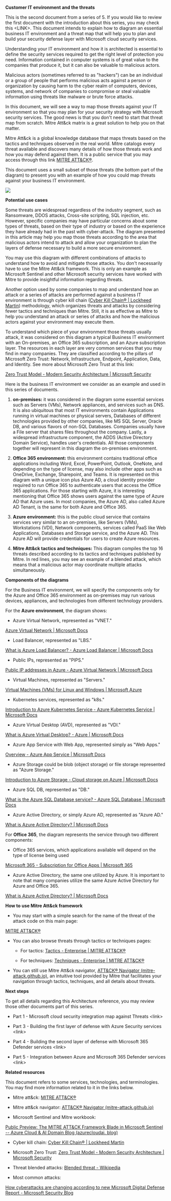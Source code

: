 **Customer IT environment and the threats**

This is the second document from a series of 5. If you would like to
review the first document with the introduction about this series, you
may check this \<LINK\>. This document intends to explain how to diagram
an essential business IT environment and a threat map that will help you
to plan and build your security defense layer with Microsoft cloud
security services.

Understanding your IT environment and how it is architected is essential
to define the security services required to get the right level of
protection you need. Information contained in computer systems is of
great value to the companies that produce it, but it can also be
valuable to malicious actors.

Malicious actors (sometimes referred to as "hackers") can be an
individual or a group of people that performs malicious acts against a
person or organization by causing harm to the cyber realm of computers,
devices, systems, and network of companies to compromise or steal
valuable information using threats like malware or brute force attacks.

In this document, we will see a way to map those threats against your IT
environment so that you may plan for your security strategy with
Microsoft security services. The good news is that you don't need to
start that threat map from scratch. Mitre Att&ck matrix is a great
solution to help you on that matter.

Mitre Att&ck is a global knowledge database that maps threats based on
the tactics and techniques observed in the real world. Mitre catalogs
every threat available and discovers many details of how those threats
work and how you may defend against them. It is a public service that
you may access through this link [MITRE
ATT&CK®](https://attack.mitre.org/).

This document uses a small subset of those threats (the bottom part of
the diagram) to present you with an example of how you could map threats
against your business IT environment.

![](media/image1.emf)

**Potential use cases**

Some threats are widespread regardless of the industry segment, such as
Ransomware, DDOS attacks, Cross-site scripting, SQL injection, etc.
However, specific companies may have particular concerns about some
types of threats, based on their type of industry or based on the
experience they have already had in the past with cyber-attack. The
diagram presented in this article may help you map those threats
according to the area that malicious actors intend to attack and allow
your organization to plan the layers of defense necessary to build a
more secure environment.

You may use this diagram with different combinations of attacks to
understand how to avoid and mitigate those attacks. You don't
necessarily have to use the Mitre Att&ck framework. This is only an
example as Microsoft Sentinel and other Microsoft security services have
worked with Mitre to provide insightful information regarding threats.

Another option used by some companies to map and understand how an
attack or a series of attacks are performed against a business IT
environment is through cyber kill chain ([Cyber Kill Chain® \| Lockheed
Martin](https://www.lockheedmartin.com/en-us/capabilities/cyber/cyber-kill-chain.html))
methodology, which organizes threats and attacks by considering fewer
tactics and techniques than Mitre. Still, it is as effective as Mitre to
help you understand an attack or series of attacks and how the malicious
actors against your environment may execute them.

To understand which piece of your environment those threats usually
attack, it was considered on this diagram a typical Business IT
environment with an On-premises, an Office 365 subscription, and an
Azure subscription layer. The resources in each layer are very common
services that you may find in many companies. They are classified
according to the pillars of Microsoft Zero Trust: Network,
Infrastructure, Endpoint, Application, Data, and Identity. See more
about Microsoft Zero Trust at this link:

[Zero Trust Model - Modern Security Architecture \| Microsoft
Security](https://www.microsoft.com/en-us/security/business/zero-trust)

Here is the business IT environment we consider as an example and used
in this series of documents.

1.  **on-premises:** it was considered in the diagram some essential
    services such as Servers (VMs), Network appliances, and services
    such as DNS. It is also ubiquitous that most IT environments contain
    Applications running in virtual machines or physical servers,
    Databases of different technologies provided by other companies,
    like MS SQL Server, Oracle DB, and various flavors of non-SQL
    Databases. Companies usually have a File server that shares files
    throughout the company. Lastly, a widespread infrastructure
    component, the ADDS (Active Directory Domain Service), handles
    user's credentials. All those components together will represent in
    this diagram the on-premises environment.

2.  **Office 365 environment:** this environment contains traditional
    office applications including Word, Excel, PowerPoint, Outlook,
    OneNote, and depending on the type of license, may also include
    other apps such as OneDrive, Exchange, Sharepoint, and Teams. It is
    represented on this diagram with a unique icon plus Azure AD, a
    cloud identity provider required to run Office 365 to authenticate
    users that access the Office 365 applications. For those starting
    with Azure, it is interesting mentioning that Office 365 shows users
    against the same type of Azure AD that Azure uses. In most
    companies, the Azure AD, also called Azure AD Tenant, is the same
    for both Azure and Office 365.

3.  **Azure environment:** this is the public cloud service that
    contains services very similar to an on-premises, like Servers
    (VMs), Workstations (VDI), Network components, services called PaaS
    like Web Applications, Databases and Storage service, and the Azure
    AD. This Azure AD will provide credentials for users to create Azure
    resources.

4.  **Mitre Att&ck tactics and techniques:** This diagram compiles the
    top 16 threats described according to its tactics and techniques
    published by Mitre. In red lines, you may see an example of a
    blended attack, which means that a malicious actor may coordinate
    multiple attacks simultaneously.

**Components of the diagrams**

For the Business IT environment, we will specify the components only for
the Azure and Office 365 environment as on-premises may run various
devices, appliances, and technologies from different technology
providers.

For the **Azure environment**, the diagram shows:

-   Azure Virtual Network, represented as "VNET."

[Azure Virtual Network \| Microsoft
Docs](https://docs.microsoft.com/en-us/azure/virtual-network/virtual-networks-overview)

-   Load Balancer, represented as "LBS."

[What is Azure Load Balancer? - Azure Load Balancer \| Microsoft
Docs](https://docs.microsoft.com/en-us/azure/load-balancer/load-balancer-overview)

-   Public IPs, represented as "PIPS."

[Public IP addresses in Azure - Azure Virtual Network \| Microsoft
Docs](https://docs.microsoft.com/en-us/azure/virtual-network/ip-services/public-ip-addresses)

-   Virtual Machines, represented as "Servers."

[Virtual Machines (VMs) for Linux and Windows \| Microsoft
Azure](https://azure.microsoft.com/en-us/services/virtual-machines/)

-   Kubernetes services, represented as "k8s."

[Introduction to Azure Kubernetes Service - Azure Kubernetes Service \|
Microsoft
Docs](https://docs.microsoft.com/en-us/azure/aks/intro-kubernetes)

-   Azure Virtual Desktop (AVD), represented as "VDI."

[What is Azure Virtual Desktop? - Azure \| Microsoft
Docs](https://docs.microsoft.com/en-us/azure/virtual-desktop/overview)

-   Azure App Service with Web App, represented simply as "Web Apps."

[Overview - Azure App Service \| Microsoft
Docs](https://docs.microsoft.com/en-us/azure/app-service/overview)

-   Azure Storage could be blob (object storage) or file storage
    represented as "Azure Storage."

[Introduction to Azure Storage - Cloud storage on Azure \| Microsoft
Docs](https://docs.microsoft.com/en-us/azure/storage/common/storage-introduction)

-   Azure SQL DB, represented as "DB."

[What is the Azure SQL Database service? - Azure SQL Database \|
Microsoft
Docs](https://docs.microsoft.com/en-us/azure/azure-sql/database/sql-database-paas-overview)

-   Azure Active Directory, or simply Azure AD, represented as "Azure
    AD."

[What is Azure Active Directory? \| Microsoft
Docs](https://docs.microsoft.com/en-us/azure/active-directory/fundamentals/active-directory-whatis)

For **Office 365**, the diagram represents the service through two
different components:

-   Office 365 services, which applications available will depend on the
    type of license being used

[Microsoft 365 - Subscription for Office Apps \| Microsoft
365](https://www.microsoft.com/en-us/microsoft-365)

-   Azure Active Directory, the same one utilized by Azure. It is
    important to note that many companies utilize the same Azure Active
    Directory for Azure and Office 365.

[What is Azure Active Directory? \| Microsoft
Docs](https://docs.microsoft.com/en-us/azure/active-directory/fundamentals/active-directory-whatis)

**How to use Mitre Att&ck framework**

-   You may start with a simple search for the name of the threat of the
    attack code on this main page:

[MITRE ATT&CK®](https://attack.mitre.org/)

-   You can also browse threats through tactics or techniques pages:

    -   For tactics: [Tactics - Enterprise \| MITRE
        ATT&CK®](https://attack.mitre.org/tactics/enterprise/)

    -   For techniques: [Techniques - Enterprise \| MITRE
        ATT&CK®](https://attack.mitre.org/techniques/enterprise/)

-   You can still use Mitre Att&ck navigator, [ATT&CK® Navigator
    (mitre-attack.github.io)](https://mitre-attack.github.io/attack-navigator/),
    an intuitive tool provided by Mitre that facilitates your navigation
    through tactics, techniques, and all details about threats.

**Next steps**

To get all details regarding this Architecture reference, you may review
those other documents part of this series.

-   Part 1 - Microsoft cloud security integration map against Threats
    \<link\>

-   Part 3 - Building the first layer of defense with Azure Security
    services \<link\>

-   Part 4 - Building the second layer of defense with Microsoft 365
    Defender services \<link\>

-   Part 5 - Integration between Azure and Microsoft 365 Defender
    services \<link\>

**Related resources**

This document refers to some services, technologies, and terminologies.
You may find more information related to it in the links below.

-   Mitre att&ck: [MITRE ATT&CK®](https://attack.mitre.org/)

-   Mitre att&ck navigator: [ATT&CK® Navigator
    (mitre-attack.github.io)](https://mitre-attack.github.io/attack-navigator/)

-   Microsoft Sentinel and Mitre workbook:

[Public Preview: The MITRE ATT&CK Framework Blade in Microsoft Sentinel
-- Azure Cloud & AI Domain Blog (azurecloudai.
blog)](https://azurecloudai.blog/2022/02/25/public-preview-the-mitre-attck-framework-blade-in-microsoft-sentinel/)

-   Cyber kill chain: [Cyber Kill Chain® \| Lockheed
    Martin](https://www.lockheedmartin.com/en-us/capabilities/cyber/cyber-kill-chain.html)

-   Microsoft Zero Trust: [Zero Trust Model - Modern Security
    Architecture \| Microsoft
    Security](https://www.microsoft.com/en-us/security/business/zero-trust)

-   Threat blended attacks: [Blended threat -
    Wikipedia](https://en.wikipedia.org/wiki/Blended_threat)

-   Most common attacks:

[How cyberattacks are changing according to new Microsoft Digital
Defense Report - Microsoft Security
Blog](https://www.microsoft.com/security/blog/2021/10/11/how-cyberattacks-are-changing-according-to-new-microsoft-digital-defense-report/)
